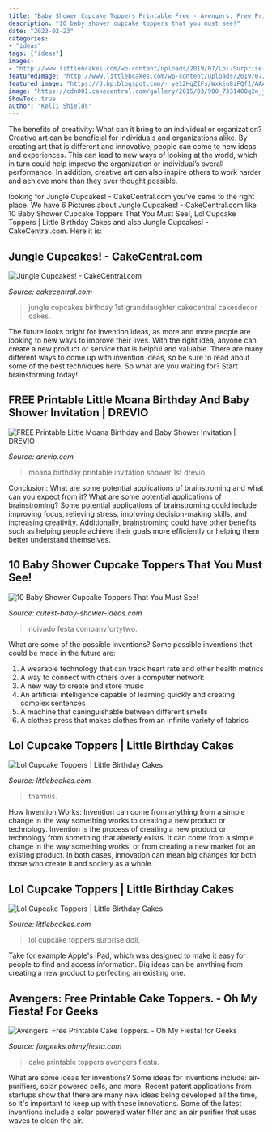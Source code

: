 ```yaml
---
title: "Baby Shower Cupcake Toppers Printable Free - Avengers: Free Printable Cake Toppers."
description: "10 baby shower cupcake toppers that you must see!"
date: "2023-02-23"
categories:
- "ideas"
tags: ["ideas"]
images:
- "http://www.littlebcakes.com/wp-content/uploads/2019/07/Lol-Surprise-Doll-Cupcake-Toppers.jpg"
featuredImage: "http://www.littlebcakes.com/wp-content/uploads/2019/07/Lol-Surprise-Doll-Cupcake-Toppers.jpg"
featured_image: "https://3.bp.blogspot.com/-_ye12HgZIFs/Wxkju8iFQfI/AAAAAAAIxrE/dCBS2wlbK1kfjWdanby4LrnUpJYil_YNACLcBGAs/s1600/avenguers-free-printable-cake-toppers.JPG"
image: "https://cdn001.cakecentral.com/gallery/2015/03/900_733148Oq2n_jungle-cupcakes.jpg"
ShowToc: true
author: "Kelli Shields"
---
```



The benefits of creativity: What can it bring to an individual or organization?
Creative art can be beneficial for individuals and organizations alike. By creating art that is different and innovative, people can come to new ideas and experiences. This can lead to new ways of looking at the world, which in turn could help improve the organization or individual’s overall performance. In addition, creative art can also inspire others to work harder and achieve more than they ever thought possible.

	

		
looking for Jungle Cupcakes! - CakeCentral.com you've came to the right place. We have 6 Pictures about Jungle Cupcakes! - CakeCentral.com like 10 Baby Shower Cupcake Toppers That You Must See!, Lol Cupcake Toppers | Little Birthday Cakes and also Jungle Cupcakes! - CakeCentral.com. Here it is:
		
    
## Jungle Cupcakes! - CakeCentral.com

<img loading=lazy src="https://cdn001.cakecentral.com/gallery/2015/03/900_733148Oq2n_jungle-cupcakes.jpg" onerror="this.onerror=null;this.src='https://tse4.mm.bing.net/th?id=OIP.USZw02gzzLFbSeVvixg74QHaFj&amp;pid=15.1';" alt="Jungle Cupcakes! - CakeCentral.com">

_Source: cakecentral.com_

>jungle cupcakes birthday 1st granddaughter cakecentral cakesdecor cakes. 

	

The future looks bright for invention ideas, as more and more people are looking to new ways to improve their lives. With the right idea, anyone can create a new product or service that is helpful and valuable. There are many different ways to come up with invention ideas, so be sure to read about some of the best techniques here. So what are you waiting for? Start brainstorming today!

    
## FREE Printable Little Moana Birthday And Baby Shower Invitation | DREVIO

<img loading=lazy src="https://www.drevio.com/wp-content/uploads/2017/09/FREE-Printable-Little-Moana-1st-Birthday-Invitation.jpg" onerror="this.onerror=null;this.src='https://tse2.mm.bing.net/th?id=OIP.FNciApQdMy5zhE20V_hHmAHaFS&amp;pid=15.1';" alt="FREE Printable Little Moana Birthday and Baby Shower Invitation | DREVIO">

_Source: drevio.com_

>moana birthday printable invitation shower 1st drevio. 

	

Conclusion: What are some potential applications of brainstroming and what can you expect from it?
What are some potential applications of brainstroming?
Some potential applications of brainstroming could include improving focus, relieving stress, improving decision-making skills, and increasing creativity. Additionally, brainstroming could have other benefits such as helping people achieve their goals more efficiently or helping them better understand themselves.

    
## 10 Baby Shower Cupcake Toppers That You Must See!

<img loading=lazy src="https://www.cutest-baby-shower-ideas.com/images/cupcaketoppersbaby.jpg" onerror="this.onerror=null;this.src='https://tse3.mm.bing.net/th?id=OIP.kII-xAZnn-S-YKJxEqoeZwHaLH&amp;pid=15.1';" alt="10 Baby Shower Cupcake Toppers That You Must See!">

_Source: cutest-baby-shower-ideas.com_

>noivado festa companyfortytwo. 

	

What are some of the possible inventions?
Some possible inventions that could be made in the future are: 
1. A wearable technology that can track heart rate and other health metrics 
2. A way to connect with others over a computer network 
3. A new way to create and store music 
4. An artificial intelligence capable of learning quickly and creating complex sentences 
5. A machine that caninguishable between different smells 
6. A clothes press that makes clothes from an infinite variety of fabrics 

    
## Lol Cupcake Toppers | Little Birthday Cakes

<img loading=lazy src="https://www.littlebcakes.com/wp-content/uploads/2019/07/Lol-Doll-Cupcake-Toppers.jpg" onerror="this.onerror=null;this.src='https://tse1.mm.bing.net/th?id=OIP.YFCAHqI3MV1MwV8x3Fzj1AHaKe&amp;pid=15.1';" alt="Lol Cupcake Toppers | Little Birthday Cakes">

_Source: littlebcakes.com_

>thamiris. 

	

How Invention Works: Invention can come from anything from a simple change in the way something works to creating a new product or technology.
Invention is the process of creating a new product or technology from something that already exists. It can come from a simple change in the way something works, or from creating a new market for an existing product. In both cases, innovation can mean big changes for both those who create it and society as a whole.

    
## Lol Cupcake Toppers | Little Birthday Cakes

<img loading=lazy src="http://www.littlebcakes.com/wp-content/uploads/2019/07/Lol-Surprise-Doll-Cupcake-Toppers.jpg" onerror="this.onerror=null;this.src='https://tse4.mm.bing.net/th?id=OIP.jIur04pml6z_3A6uoxBMbgHaFj&amp;pid=15.1';" alt="Lol Cupcake Toppers | Little Birthday Cakes">

_Source: littlebcakes.com_

>lol cupcake toppers surprise doll. 

	

Take for example Apple's iPad, which was designed to make it easy for people to find and access information. Big ideas can be anything from creating a new product to perfecting an existing one.

    
## Avengers: Free Printable Cake Toppers. - Oh My Fiesta! For Geeks

<img loading=lazy src="https://3.bp.blogspot.com/-_ye12HgZIFs/Wxkju8iFQfI/AAAAAAAIxrE/dCBS2wlbK1kfjWdanby4LrnUpJYil_YNACLcBGAs/s1600/avenguers-free-printable-cake-toppers.JPG" onerror="this.onerror=null;this.src='https://tse2.mm.bing.net/th?id=OIP.66ehDZKJutpl0V6dtYOILgHaIo&amp;pid=15.1';" alt="Avengers: Free Printable Cake Toppers. - Oh My Fiesta! for Geeks">

_Source: forgeeks.ohmyfiesta.com_

>cake printable toppers avengers fiesta. 

	

What are some ideas for inventions?
Some ideas for inventions include: air-purifiers, solar powered cells, and more. Recent patent applications from startups show that there are many new ideas being developed all the time, so it's important to keep up with these innovations. Some of the latest inventions include a solar powered water filter and an air purifier that uses waves to clean the air.


